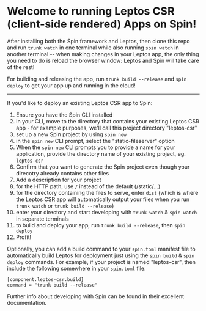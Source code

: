 # Welcome to running Leptos CSR (client-side rendered) Apps on Spin!

After installing both the Spin framework and Leptos, then clone this repo and run `trunk watch` in one terminal while also running `spin watch` in another terminal -- when making changes in your Leptos app, the only thing you need to do is reload the browser window: Leptos and Spin will take care of the rest!

For building and releasing the app, run `trunk build --release` and `spin deploy` to get your app up and running in the cloud!

---

If you'd like to deploy an existing Leptos CSR app to Spin:

1) Ensure you have the Spin CLI installed
2) in your CLI, move to the directory that contains your existing Leptos CSR app - for example purposes, we'll call this project directory "leptos-csr"
3) set up a new Spin project by using `spin new`
4) in the `spin new` CLI prompt, select the "static-fileserver" option
5) When the `spin new` CLI prompts you to provide a name for your application, provide the directory name of your existing project, eg. `leptos-csr`
6) Confirm that you want to generate the Spin project even though your direcotry already contains other files
7) Add a description for your project
8) for the HTTP path, use `/` instead of the default (/static/...)
9) for the directory containing the files to serve, enter `dist` (which is where the Leptos CSR app will automatically output your files when you run `trunk watch` or `trunk build --release`)
10) enter your directory and start developing with `trunk watch` & `spin watch` in separate terminals
11) to build and deploy your app, run `trunk build --release`, then  `spin deploy`
12) Profit!

Optionally, you can add a build command to your `spin.toml` manifest file to automatically build Leptos for deployment just using the `spin build` & `spin deploy` commands. For example, if your project is named "leptos-csr", then include the following somewhere in your `spin.toml` file:

```
[component.leptos-csr.build]
command = "trunk build --release"
```

Further info about developing with Spin can be found in their excellent documentation.
